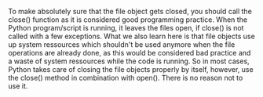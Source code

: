 To make absolutely sure that the file object gets closed, you should call the close() function as it is considered good programming practice. When the Python program/script is running, it leaves the files open, if close() is not called with a few exceptions. What we also learn here is that file objects use up system ressources which shouldn't be used anymore when the file operations are already done, as this would be considered bad practice and a waste of system ressources while the code is running. So in most cases, Python takes care of closing the file objects properly by itself, however, use the close() method in combination with open(). There is no reason not to use it.
